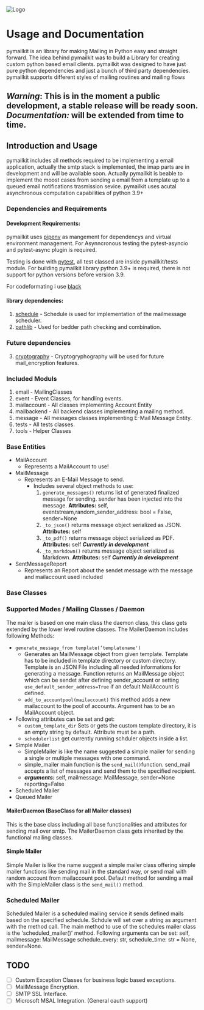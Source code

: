 ![Logo](https://i.ibb.co/mCgPJVh/pymailkit.png)

# Usage and Documentation
pymailkit is an library for making Mailing in Python easy and straight forward.
The idea behind pymailkit was to build a Library for creating custom python based email clients. 
pymailkit was designed to have just pure python dependencies and just a bunch of third party dependencies. 
pymailkit supports different styles of mailing routines and mailing flows

***Warning***: This is in the moment a public development, a stable release will be ready soon.
***Documentation:*** will be extended from time to time.
----------------------------------------------------------------
## Introduction and Usage

pymailkit includes all methods required to be implementing a email application, actually the smtp stack is implemented, the imap parts are in development and will be available soon.
Actually pymailkit is beable to implement the moost cases from sending a email from a template up to a queued email notifications trasmission sevice.
pymailkit uses acutal asynchronous computation capabilities of python 3.9+
### Dependencies and Requirements

#### Development Requirements:
pymailkit uses [pipenv](https://pipenv.pypa.io/en/latest/) as mangement for dependencys and virtual environment management. For Asynncronous testing the pytest-asyncio and pytest-async plugin is required.

Testing is done with [pytest](https://docs.pytest.org/en/7.2.x/), all test classed are inside pymailkit/tests module.
For building pymailkit library python 3.9+ is required, there is not support for python versions before version 3.9.

For codeformating i use [black](https://github.com/psf/black)

#### library dependencies:
1. [schedule](https://schedule.readthedocs.io/en/stable/) - Schedule is used for implementation of the mailmessage scheduler.
2. [pathlib](https://docs.python.org/3/library/pathlib.html) - Used for bedder path checking and combination.
### Future dependencies
3. [cryptography](https://docs.python.org/3/library/cryptography) - Cryptogryphography will be used for future mail_encryption features.

### Included Moduls
1. email - MailingClasses 
2. event - Event Classes, for handling events.
3. mailaccount - All classes implementing Account Entity
4. mailbackend - All backend classes implementing a mailing method.
5. message - All messages classes implementing E-Mail Message Entity.
6. tests - All tests classes.
7. tools - Helper Classes

### Base Entities
- MailAccount
    - Represents a MailAccount to use!
- MailMessage
    - Represents an E-Mail Message to send.
      - Includes several object methods to use:
          1. `generate_messages()` returns list of generated finalized message for sending. sender has been injected into the message. **Attributes:** self, eventstream,random_sender_address: bool = False, sender=None
          2. `_to_json()` returns message object serialized as JSON. **Attributes:** self
          3. `_to_pdf()` returns message object serialized as PDF. **Attributes:** self ***Currently in development***
          4. `_to_markdown()` returns message object serialized as Markdown. **Attributes:** self ***Currently in development***
- SentMessageReport
  - Represents an Report about the sendet message with the message and mailaccount used included

### Base Classes

### Supported Modes / Mailing Classes / Daemon
The mailer is based on one main class the daemon class, this class gets extended by the lower level routine classes.
The MailerDaemon includes following Methods:
- `generate_message_from template(’templatename')`
  - Generates an MailMessage object from given template. Template has to be included in template directory or custom directory. Template is an JSON File including all needed informations for generating a message. Function returns an MailMessage object which can be sendet after defining sender_account or setting `use_default_sender_address=True` if an default MailAccount is defined.
  - `add_to_accountpool(mailaccount)` this method adds a new mailaccount to the pool of accounts. Argument has to be an MailAccount object.
- Following attributes can be set and get:
  - `custom_template_dir` Sets or gets the custom template directory, it is an empty string by default. Attribute must be a path.
  - `schedulerlist` get currently running schduler objects inside a list.
- Simple Mailer
  - SimpleMailer is like the name suggested a simple mailer for sending a single or multiple messages with one command.
  - simple_mailer main function is the `send_mail()`function. send_mail accepts a list of messages and send them to the specified recipient.
  - ***arguments:*** self, mailmessage: MailMessage, sender=None reporting=False
- Scheduled Mailer
- Queued Mailer

#### MailerDaemon (BaseClass for all Mailer classes)
This is the base class including all base functionalities and attributes for sending mail over smtp.
The MailerDaemon class gets inherited by the functional mailing classes.

#### Simple Mailer
Simple Mailer is like the name suggest a simple mailer class offering simple mailer functions like sending mail in the standard way, or send mail with random account from mailaccount pool.
Default method for sending a mail with the SimpleMailer class is the `send_mail()` method.

### Scheduled Mailer
Scheduled Mailer is a scheduled mailing service it sends defined mails based on the specified schedule. Schdule will set over a string as argument with the method call.
The main method to use of the schedules mailer class is the 'scheduled_mailer()' method.
Following arguments can be set: self, mailmessage: MailMessage schedule_every: str, schedule_time: str = None, sender=None.

## TODO
- [ ] Custom Exception Classes for business logic based exceptions.
- [ ] MailMessage Encryption.
- [ ] SMTP SSL Interface.
- [ ] Microsoft MSAL Integration. (General oauth support) 